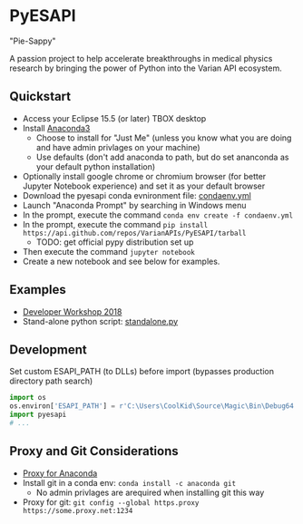 # PyESAPI
"Pie-Sappy"

A passion project to help accelerate breakthroughs in medical physics research by bringing the power of Python into the Varian API ecosystem.

## Quickstart

* Access your Eclipse 15.5 (or later) TBOX desktop
* Install [Anaconda3](https://www.anaconda.com/download/?lang=en-us)
  * Choose to install for "Just Me" (unless you know what you are doing and have admin privlages on your machine)
  * Use defaults (don't add anaconda to path, but do set ananconda as your default python installation)
* Optionally install google chrome or chromium browser (for better Jupyter Notebook experience) and set it as your default browser
* Download the pyesapi conda evnironment file: <a href="https://github.com/VarianAPIs/PyESAPI/raw/master/condaenv.yml" download>condaenv.yml</a>
* Launch "Anaconda Prompt" by searching in Windows menu
* In the prompt, execute the command `conda env create -f condaenv.yml`
* In the prompt, execute the command `pip install https://api.github.com/repos/VarianAPIs/PyESAPI/tarball`
  * TODO: get official pypy distribution set up
* Then execute the command `jupyter notebook`
* Create a new notebook and see below for examples.

## Examples
* [Developer Workshop 2018](examples/DeveloperWorkshop2018/README.md)
* Stand-alone python script: [standalone.py](examples/standalone.py)

## Development
Set custom ESAPI_PATH (to DLLs) before import (bypasses production directory path search)
```python
import os
os.environ['ESAPI_PATH'] = r'C:\Users\CoolKid\Source\Magic\Bin\Debug64'
import pyesapi
# ...
```

## Proxy and Git Considerations
* [Proxy for Anaconda](https://support.anaconda.com/customer/en/portal/articles/2921276-using-anaconda-behind-a-firewall-or-proxy)
* Install git in a conda env: `conda install -c anaconda git`
  * No admin privlages are arequired when installing git this way  
* Proxy for git: `git config --global https.proxy https://some.proxy.net:1234`

